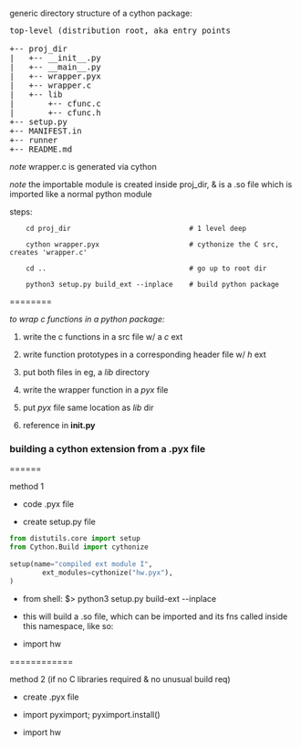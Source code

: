 
generic directory structure of a cython package:



<pre>
top-level (distribution root, aka entry points

+-- proj_dir
|	+-- __init__.py
|   +-- __main__.py
|	+-- wrapper.pyx
|	+-- wrapper.c
|	+-- lib
|		+-- cfunc.c
|		+-- cfunc.h
+-- setup.py
+-- MANIFEST.in
+-- runner
+-- README.md
</pre>

_note_ wrapper.c is generated via cython

_note_ the importable module is created inside proj_dir, & is a .so file
	which is imported like a normal python module


steps:

```
    cd proj_dir    							# 1 level deep
```
```	
    cython wrapper.pyx  					# cythonize the C src, creates 'wrapper.c'
```
```
    cd ..									# go up to root dir
```
```
    python3 setup.py build_ext --inplace	# build python package 
```





========

_to wrap c functions in a python package:_

1. write the c functions in a src file w/ a _c_ ext

2. write function prototypes in a corresponding header file w/ _h_ ext

3. put both files in eg, a _lib_ directory

4. write the wrapper function in a _pyx_ file

4. put _pyx_ file same location as _lib_ dir

5. reference in __init.py__



### building a cython extension from a .pyx file
======

method 1

* code .pyx file

* create setup.py file 

```python 
from distutils.core import setup
from Cython.Build import cythonize
		
setup(name="compiled ext module I",
		ext_modules=cythonize("hw.pyx"),
)
```

* from shell:
    $> python3 setup.py build-ext --inplace
	
* this will build a .so file, which can be imported and its fns called inside this namespace, like so:

* import hw

============

method 2 (if no C libraries required & no unusual build req)

* create .pyx file

* import pyximport; pyximport.install()

* import hw